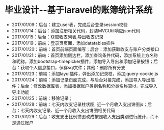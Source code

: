 # 毕业设计--基于laravel的账簿统计系统

- 2017/01/09：后台：建立user表，完成后台登录session校验
- 2017/01/14：后台：添加注册相关代码，封装MVCUtil响应json代码
- 2017/01/15：后台：获取收支列表,导出收支记录
- 2017/01/19：前端：登录页页面，添加datatables插件
- 2017/01/20：前端：首页前端页面编写；后台：添加获取收支与账户分类接口
- 2017/01/21：前端：首页添加侧边栏，添加查询条件代码，添加系统上方名称和昵称，添加bootstrap-timepicker插件，添加导入导出和添加记录按钮；后台：获取个人信息接口，保存sql文件；其他：删除所有分支
- 2017/01/23：前端：添加layui插件，弹出添加记录框，添加jquery-cookie.js
- 2017/01/24：前端：添加记录页面完成，与后台对接完成，添加导入导出插件；后台：修改数据库表，添加根据账户类别名称和分类名称查id，完成导入导出功能
- 2017/01/25：前端：移除记录；
- 2017/01/28：前端：七天内收支记录柱状图, 近一个月收入支出饼图js；后台：七天内收支记录、近一个月收入支出饼图相关代码
- 2017/01/29：后台：收支支出比例饼图改成按照收入支出类别进行统计，而不是通过账户